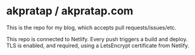 # akpratap / akpratap.com

This is the repo for my blog, which accepts pull requests/issues/etc.

This repo is connected to Netlify. Every push triggers a build and deploy.  TLS is enabled, and required, using a LetsEncrypt certificate
from Netlify.
